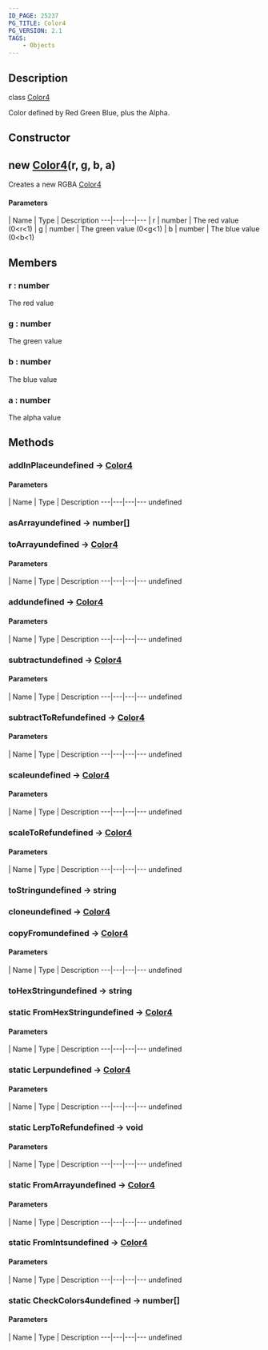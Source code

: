 ```yaml
---
ID_PAGE: 25237
PG_TITLE: Color4
PG_VERSION: 2.1
TAGS:
    - Objects
---
```

## Description

class [Color4](/classes/2.4/Color4)

Color defined by Red Green Blue, plus the Alpha.

## Constructor

## new [Color4](/classes/2.4/Color4)(r, g, b, a)

Creates a new RGBA [Color4](/classes/2.4/Color4)

#### Parameters
 | Name | Type | Description
---|---|---|---
 | r | number |    The red value (0&lt;r&lt;1)
 | g | number |    The green value (0&lt;g&lt;1)
 | b | number |    The blue value (0&lt;b&lt;1)
## Members

### r : number

The red value

### g : number

The green value

### b : number

The blue value

### a : number

The alpha value

## Methods

### addInPlaceundefined &rarr; [Color4](/classes/2.4/Color4)



#### Parameters
 | Name | Type | Description
---|---|---|---
undefined
### asArrayundefined &rarr; number[]


### toArrayundefined &rarr; [Color4](/classes/2.4/Color4)



#### Parameters
 | Name | Type | Description
---|---|---|---
undefined
### addundefined &rarr; [Color4](/classes/2.4/Color4)



#### Parameters
 | Name | Type | Description
---|---|---|---
undefined
### subtractundefined &rarr; [Color4](/classes/2.4/Color4)



#### Parameters
 | Name | Type | Description
---|---|---|---
undefined
### subtractToRefundefined &rarr; [Color4](/classes/2.4/Color4)



#### Parameters
 | Name | Type | Description
---|---|---|---
undefined
### scaleundefined &rarr; [Color4](/classes/2.4/Color4)



#### Parameters
 | Name | Type | Description
---|---|---|---
undefined
### scaleToRefundefined &rarr; [Color4](/classes/2.4/Color4)



#### Parameters
 | Name | Type | Description
---|---|---|---
undefined
### toStringundefined &rarr; string


### cloneundefined &rarr; [Color4](/classes/2.4/Color4)


### copyFromundefined &rarr; [Color4](/classes/2.4/Color4)



#### Parameters
 | Name | Type | Description
---|---|---|---
undefined
### toHexStringundefined &rarr; string


### static FromHexStringundefined &rarr; [Color4](/classes/2.4/Color4)



#### Parameters
 | Name | Type | Description
---|---|---|---
undefined
### static Lerpundefined &rarr; [Color4](/classes/2.4/Color4)



#### Parameters
 | Name | Type | Description
---|---|---|---
undefined
### static LerpToRefundefined &rarr; void



#### Parameters
 | Name | Type | Description
---|---|---|---
undefined
### static FromArrayundefined &rarr; [Color4](/classes/2.4/Color4)



#### Parameters
 | Name | Type | Description
---|---|---|---
undefined
### static FromIntsundefined &rarr; [Color4](/classes/2.4/Color4)



#### Parameters
 | Name | Type | Description
---|---|---|---
undefined
### static CheckColors4undefined &rarr; number[]



#### Parameters
 | Name | Type | Description
---|---|---|---
undefined
